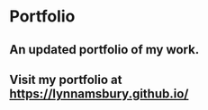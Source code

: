 # Portfolio

## An updated portfolio of my work.

## Visit my portfolio at https://lynnamsbury.github.io/
